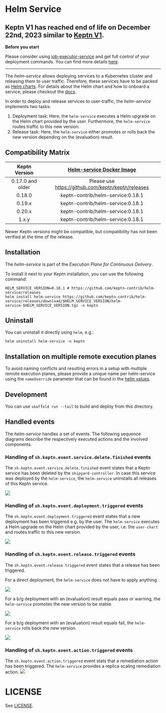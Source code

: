 # Helm Service

## Keptn V1 has reached end of life on December 22nd, 2023 similar to [Keptn V1](https://github.com/keptn/keptn).

**Before you start**

Please consider using [job-executor-service](https://github.com/keptn-contrib/job-executor-service) and get full control
of your deployment commands. You can find more details [here](https://artifacthub.io/packages/keptn/keptn-integrations/helm).

---

The *helm-service* allows deploying services to a Kubernetes cluster and releasing them to user traffic.
Therefore, these services have to be packed as [Helm charts](https://helm.sh/docs/topics/charts/).
For details about the Helm chart and how to onboard a service, please checkout the [docs](https://keptn.sh/docs/0.15.x/manage/service/#onboard-a-service).

In order to deploy and release services to user-traffic, the *helm-service* implements two tasks:
1. Deployment task: Here, the `helm-service` executes a
Helm upgrade on the Helm chart provided by the user. Furthermore, the `helm-service` routes traffic to this new version.
1. Release task: Here, the `helm-service`
either promotes or rolls back the new version depending on the (evaluation) result.

## Compatibility Matrix

|  Keptn Version   | [Helm-service Docker Image](https://github.com/keptn-contrib/helm-service/pkgs/container/helm-service) |
|:----------------:|:------------------------------------------------------------------------------------------------------:|
| 0.17.0 and older |                          Please use https://github.com/keptn/keptn/releases                            |
|      0.18.0      |                                   keptn-contrib/helm-service:0.18.1                                    |
|      0.19.x      |                                   keptn-contrib/helm-service:0.18.1                                    |
|      0.20.x      |                                   keptn-contrib/helm-service:0.18.1                                    |
|      1.x.y       |                                   keptn-contrib/helm-service:0.18.1                                    |


Newer Keptn versions might be compatible, but compatibility has not been verified at the time of the release.

## Installation

The *helm-service* is part of the *Execution Plane for Continuous Delivery*.

To install it next to your Keptn installation, you can use the following command:

```console
HELM_SERVICE_VERSION=0.18.1 # https://github.com/keptn-contrib/helm-service/releases
helm install helm-service https://github.com/keptn-contrib/helm-service/releases/download/$HELM_SERVICE_VERSION/helm-service-$HELM_SERVICE_VERSION.tgz -n keptn
```

## Uninstall

You can uninstall it directly using `helm`, e.g.:
```console
helm uninstall helm-service -n keptn
```

## Installation on multiple remote execution planes

To avoid naming conflicts and resulting errors in a setup with multiple remote execution planes, please provide a unique name per helm-service using the `nameOverride` parameter that can be found in the [helm values](./chart/README.md).

## Development

You can use `skaffold run --tail` to build and deploy from this directory.

## Handled events
The *helm-service* handles a set of events. The following sequence diagrams describe the respectively executed actions
and the involved components.

### Handling of `sh.keptn.event.service.delete.finished` events
The `sh.keptn.event.service.delete.finished` event states that a Keptn service has been deleted by the `shipyard-controller`.
In case this service was deployed by the `helm-service`, the `helm-service` uninstalls all releases of this Keptn service.

![](sequence_diagrams/service-deleted.png)

### Handling of `sh.keptn.event.deployment.triggered` events
The `sh.keptn.event.deployment.triggered` event states that a new deployment has been triggered e.g. by the user.
The `helm-service` executes a Helm upgrade on the Helm chart provided by the user, i.e. the `user-chart`
and routes traffic to this new version.

![](./sequence_diagrams/deployment-triggered.png)

### Handling of `sh.keptn.event.release.triggered` events
The `sh.keptn.event.release.triggered` event states that a release has been triggered.

For a direct deployment, the `helm-service` does not have to apply anything.

![](./sequence_diagrams/release-triggered-direct.png)

For a b/g deployment with an (evaluation) result equals pass or warning, the `helm-service` promotes the new version
to be stable.

![](./sequence_diagrams/release-triggered-bg-promote.png)

For a b/g deployment with an (evaluation) result equals fail, the `helm-service` rolls back the new version.

![](./sequence_diagrams/release-triggered-bg-rollback.png)


### Handling of `sh.keptn.event.action.triggered` events
The `sh.keptn.event.action.triggered` event stats that a remediation action has been triggered.
The `helm-service` provides a replica scaling remediation action.
![](./sequence_diagrams/action-triggered.png)

# LICENSE

See [LICENSE](LICENSE).
